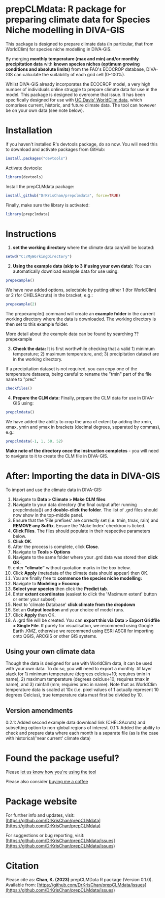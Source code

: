 # **prepCLMdata**: R package for preparing climate data for Species Niche modelling in DIVA-GIS

This package is designed to prepare climate data (in particular, that from WorldClim) for species niche modelling in DIVA-GIS. 

By merging **monthly temperature (max and min) and/or monthly precipitation data** with **known species niches (optimum growing conditions and absolute limits)** from the FAO's ECOCROP database, DIVA-GIS can calculate the suitability of each grid cell (0-100%). 

Whilst DIVA-GIS already incorporates the ECOCROP model, a very high number of individuals online struggle to prepare climate data for use in the model. This package is designed to overcome that issue. It has been specifically designed for use with [UC Davis' WorldClim data](https://www.worldclim.org/), which comprises current, historic, and future climate data. The tool can however be on your own data (see note below).

# Installation
If you haven't installed R's devtools package, do so now. You will need this to download and activate packages from GitHub:
```r
install.packages("devtools")
```

Activate devtools:
```r
library(devtools)
```

Install the prepCLMdata package:
```r
install_github("DrKrisChan/prepclmdata", force=TRUE)
```

Finally, make sure the library is activated:
```r
library(prepclmdata)
```

# Instructions

1. **set the working directory** where the climate data can/will be located:
```r
setwd("C:/MyWorkingDirectory")
```

2. **Using the example data (skip to 3 if using your own data):**
You can automatically download example data for use using:
```r
prepexample()
```

We have now added options, selectable by putting either 1 (for WorldClim) or 2 (for CHELSAcruts) in the bracket, e.g.:
```r
prepexample(2)
```
The prepexample() command will create an **example folder** in the current working directory where the data is downloaded. The working directory is then set to this example folder.

More detail about the example data can be found by searching ??prepexample

3. **Check the data:**
It is first worthwhile checking that a valid 1) minimum temperature; 2) maximum temperature, and; 3) precipitation dataset are in the working directory. 

If a precipitation dataset is not required, you can copy one of the temperature datasets, being careful to rename the "tmin" part of the file name to "prec"
```r
checkfiles()
```

4. **Prepare the CLM data:**
Finally, prepare the CLM data for use in DIVA-GIS using:
```r
prepclmdata()
```

We have added the ability to crop the area of extent by adding the xmin, xmax, ymin and ymax in brackets (decimal degrees, separated by commas), e.g.:
```r
prepclmdata(-1, 1, 50, 52)
```

**Make note of the directory once the instruction completes** - you will need to navigate to it to create the CLM file in DIVA-GIS.

# After: Importing the data in DIVA-GIS

To import and use the climate data in DIVA-GIS:
1. Navigate to **Data > Climate > Make CLM files**
2. Navigate to your data directory (the final output after running prepclmdata()) and **double-click the folder**. The list of .grd files should now show in the top-middle panel.
3. Ensure that the 'File prefixes' are correctly set (i.e. tmin, tmax, rain) and **REMOVE any Suffix**. Ensure the 'Make Index' checkbox is ticked.
4. **Click Files**. The files should populate in their respective parameters below.
5. **Click OK**.
6. After the process is complete, click **Close**.
7. Navigate to **Tools > Options**
8. Navigate to the same folder where your .grd data was stored then **click OK**.
9. enter **"climate"** without quotation marks in the box below.
10. Click **Apply** (metadata of the climate data should appear) then OK.
11. You are finally free to **commence the species niche modelling:**
12. Navigate to **Modeling > Ecocrop**. 
13. **Select your species** then click the **Predict tab**.
14. Enter **extent coordinates** (easiest to click the 'Maximum extent' button or enter your subset)
15. Next to 'climate Database' **click climate from the dropdown**
16. Set an **Output location** and your choice of model runs.
17. Click **Apply** then OK.
18. A .grd file will be created. You can **export this via Data > Export Gridfile > Single File**. If purely for visualisation, we recommend using Google Earth .KMZ, otherwise we recommend using ESRI ASCII for importing onto QGIS, ARCGIS or other GIS systems.

## Using your own climate data

Though the data is designed for use with WorldClim data, it can be used with your own data. To do so, you will need to export a monthly .tif layer stack for 1) minimum temperature (degrees celcius÷10; requires tmin in name), 2) maximum temperature (degrees celcius÷10; requires tmax in name), and 3) rainfall (mm; requires prec in name). Note that as WorldClim temperature data is scaled at 10x (i.e. pixel values of 1 actually represent 10 degrees Celcius), true temperature data must first be divided by 10.

## Version amendments
0.2.1: Added second example data download link (CHELSAcruts) and subsetting option to non-global regions of interest.
0.1.1: Added the ability to check and prepare data where each month is a separate file (as is the case with historical/'near current' climate data)

# Found the package useful?

Please [let us know how you're using the tool](https://forms.office.com/e/KPkkmMnu8s)

Please also consider [buying me a coffee](https://ko-fi.com/krischan)

# Package website

For further info and updates, visit: [https://github.com/DrKrisChan/prepCLMdata](https://github.com/DrKrisChan/prepCLMdata)

For suggestions or bug reporting, visit: [https://github.com/DrKrisChan/prepCLMdata/issues](https://github.com/DrKrisChan/prepCLMdata/issues)

# Citation

Please cite as:
**Chan, K. (2023)** prepCLMData R package (Version 0.1.0). Available from: [https://github.com/DrKrisChan/prepCLMdata/issues](https://github.com/DrKrisChan/prepCLMdata/issues)
